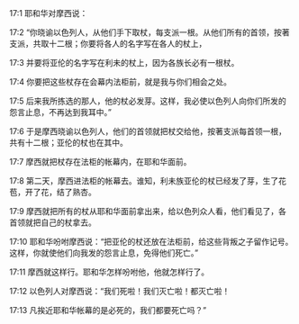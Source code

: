 <a id="1"></a>17:1  耶和华对摩西说：  

<a id="2"></a>17:2  “你晓谕以色列人，从他们手下取杖，每支派一根。从他们所有的首领，按著支派，共取十二根；你要将各人的名字写在各人的杖上，  

<a id="3"></a>17:3  并要将亚伦的名字写在利未的杖上，因为各族长必有一根杖。  

<a id="4"></a>17:4  你要把这些杖存在会幕内法柜前，就是我与你们相会之处。  

<a id="5"></a>17:5  后来我所拣选的那人，他的杖必发芽。这样，我必使以色列人向你们所发的怨言止息，不再达到我耳中。”  

<a id="6"></a>17:6  于是摩西晓谕以色列人，他们的首领就把杖交给他，按著支派每首领一根，共有十二根；亚伦的杖也在其中。  

<a id="7"></a>17:7  摩西就把杖存在法柜的帐幕内，在耶和华面前。  

<a id="8"></a>17:8  第二天，摩西进法柜的帐幕去。谁知，利未族亚伦的杖已经发了芽，生了花苞，开了花，结了熟杏。  

<a id="9"></a>17:9  摩西就把所有的杖从耶和华面前拿出来，给以色列众人看，他们看见了，各首领就把自己的杖拿去。  

<a id="10"></a>17:10  耶和华吩咐摩西说：“把亚伦的杖还放在法柜前，给这些背叛之子留作记号。这样，你就使他们向我发的怨言止息，免得他们死亡。”  

<a id="11"></a>17:11  摩西就这样行。耶和华怎样吩咐他，他就怎样行了。  

<a id="12"></a>17:12  以色列人对摩西说：“我们死啦！我们灭亡啦！都灭亡啦！  

<a id="13"></a>17:13  凡挨近耶和华帐幕的是必死的，我们都要死亡吗？”  
